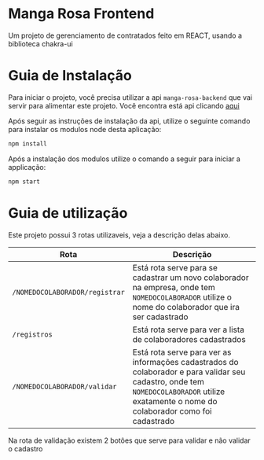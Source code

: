 # Manga Rosa Frontend

Um projeto de gerenciamento de contratados feito em REACT, usando a biblioteca chakra-ui

# Guia de Instalação

Para iniciar o projeto, você precisa utilizar a api `manga-rosa-backend` que vai servir para alimentar este projeto. Você encontra está api clicando [aqui](https://github.com/KaduGhost/manga-rosa-backend)

Após seguir as instruções de instalação da api, utilize o seguinte comando para instalar os modulos node desta aplicação:

```sh
npm install
```
Após a instalação dos modulos utilize o comando a seguir para iniciar a applicação:

```sh
npm start
```

# Guia de utilização

Este projeto possui 3 rotas utilizaveis, veja a descrição delas abaixo.

| Rota                             | Descrição                                    |
| -------------------------------- | -------------------------------------------- |
| `/NOMEDOCOLABORADOR/registrar`   | Está rota serve para se cadastrar um novo colaborador na empresa, onde tem `NOMEDOCOLABORADOR` utilize o nome do colaborador que ira ser cadastrado |
| `/registros`                     | Está rota serve para ver a lista de colaboradores cadastrados                                                                                       |
| `/NOMEDOCOLABORADOR/validar  `   | Está rota serve para ver as informações cadastrados do colaborador e para validar seu cadastro,  onde tem `NOMEDOCOLABORADOR` utilize exatamente o nome do colaborador como foi cadastrado |

Na rota de validação existem 2 botões que serve para validar e não validar o cadastro